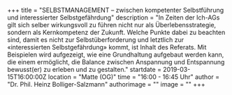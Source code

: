 +++
title = "SELBSTMANAGEMENT – zwischen kompetenter Selbstführung und interessierter Selbstgefährdung"
description = "In Zeiten der Ich-AGs gilt sich selber wirkungsvoll zu führen nicht nur als Überlebensstrategie, sondern als Kernkompetenz der Zukunft. Welche Punkte dabei zu beachten sind, damit es nicht zur Selbstüberforderung und letztlich zur «interessierten Selbstgefährdung» kommt, ist Inhalt des Referats. Mit Beispielen wird aufgezeigt, wie eine Grundhaltung aufgebaut werden kann, die einem ermöglicht, die Balance zwischen Anspannung und Entspannung bewusst(er) zu erleben und zu gestalten."
startdate = 2019-03-15T16:00:00Z
location = "Matte (OG)"
time = "16:00 - 16:45 Uhr"
author = "Dr. Phil. Heinz Bolliger-Salzmann"
authorimage = ""
image = ""
+++
  
